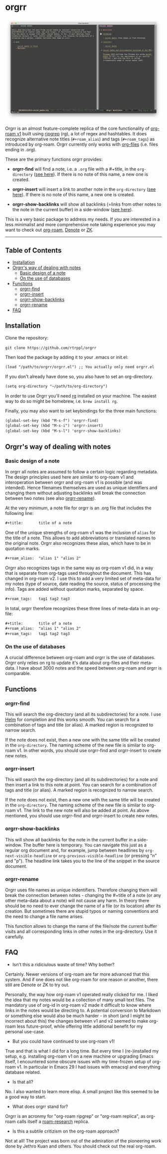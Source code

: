 # orgrr 

![orgrr-show-backlinks](/orgrr-show-backlinks.png)

Orgrr is an almost feature-complete replica of the core functionality of [org-roam v1](https://github.com/org-roam/org-roam-v1) built using [ripgrep](https://github.com/BurntSushi/ripgrep) (rg), a lot of regex and hashtables. It does recognize alternative note titles (`#+roam_alias`) and tags (`#+roam_tags`) as introduced by org-roam. Orgrr currently only works with [org-files](https://orgmode.org) (i.e. files ending in .org).

These are the primary functions orgrr provides:

- **orgrr-find** will find a note, i.e. a `.org` file with a #+title, in the `org-directory` ([see here](#orgrr-find)). If there is no note of this name, a new one is created. 

- **orgrr-insert** will insert a link to another note in the `org-directory` ([see here](#orgrr-insert)). If there is no note of this name, a new one is created. 

- **orgrr-show-backlinks** will show all backlinks (=links from other notes to the note in the current buffer) in a side-window  ([see here](#orgrr-show-backlinks)).

This is a very basic package to address my needs. If you are interested in a less minimalist and more comprehensive note taking experience you may want to check out [org-roam](https://www.orgroam.com), [Denote](https://github.com/protesilaos/denote) or [ZK](https://github.com/localauthor/zk). 

------------------------------

## Table of Contents

- [Installation](#installation)
- [Orgrr's way of dealing with notes](#orgrr's-way-of-dealing-with-notes)
  - [Basic design of a note](#basic-design-of-a-note)
  - [On the use of databases](#on-the-use-of-databases)
- [Functions](#functions)
  - [orgrr-find](#orgrr-find)
  - [orgrr-insert](#orgrr-insert)
  - [orgrr-show-backlinks](#orgrr-show-backlinks)
  - [orgrr-rename](#orgrr-rename)
- [FAQ](#faq)

## Installation

Clone the repository:

```git clone https://github.com/rtrppl/orgrr```

Then load the package by adding it to your .emacs or init.el:

```org
(load "/path/to/orgrr/orgrr.el") ;; You actually only need orgrr.el
```

If you don't already have done so, you also have to set an org-directory.

```org
(setq org-directory "~/path/to/org-directory")
```

In order to use Orgrr you'll need [rg](https://github.com/BurntSushi/ripgrep) installed on your machine. The easiest way to do so might be homebrew, i.e. `brew install rg`.

Finally, you may also want to set keybindings for the three main functions:

```org
(global-set-key (kbd "M-s-f") 'orgrr-find)
(global-set-key (kbd "M-s-i") 'orgrr-insert)
(global-set-key (kbd "M-s-l") 'orgrr-show-backlinks)
```

## Orgrr's way of dealing with notes

### Basic design of a note

In orgrr all notes are assumed to follow a certain logic regarding metadata. The design principles used here are similar to org-roam v1 and interoperation between orgrr and org-roam v1 is possible (and was intended). Hence filenames themselves are used as unique identifiers and changing them without adjusting backlinks will break the connection between two notes (see also [orgrr-rename](#orgrr-rename)).

At the very minimum, a note file for orgrr is an .org file that includes the following line:

```org
#+title:       title of a note
```

One of the unique strengths of org-roam v1 was the inclusion of `alias` for the title of a note. This allows to add abbreviations or translated names to the original note. Orgrr also recognizes these alias, which have to be in quotation marks.

```org
#+roam_alias:  "alias 1" "alias 2"
```

Orgrr also recognizes tags in the same way as org-roam v1 did, in a way that is separate from org-tags used throughout the document. This has changed in org-roam v2. I use this to add a very limited set of meta-data for my notes (type of source, date reading the source, status of processing the info). Tags are added without quotation marks, separated by space.

```org
#+roam_tags:   tag1 tag2 tag3
```

In total, orgrr therefore recognizes these three lines of meta-data in an org-file:

```org
#+title:       title of a note
#+roam_alias:  "alias 1" "alias 2"
#+roam_tags:   tag1 tag2 tag3
```

### On the use of databases

A crucial difference between org-roam and orgrr is the use of databases. Orgrr only relies on rg to update it's data about org-files and their meta-data. I have about 3000 notes and the speed between org-roam and orgrr is comparable. 

## Functions

### orgrr-find

This will search the org-directory (and all its subdirectories) for a note. I use [Helm](https://github.com/emacs-helm/helm) for completion and this works smooth. You can search for a combination of tags and title (or alias). A marked region is recognized to narrow search.

If the note does not exist, then a new one with the same title will be created in the `org-directory`. The naming scheme of the new file is similar to org-roam v1. In other words, you should use orgrr-find and orgrr-insert to create new notes.

### orgrr-insert

This will search the org-directory (and all its subdirectories) for a note and then insert a link to this note at point. You can search for a combination of tags and title (or alias). A marked region is recognized to narrow search.

If the note does not exist, then a new one with the same title will be created in the `org-directory`. The naming scheme of the new file is similar to org-roam v1. The link to the new note will also be added at point. As above mentioned, you should use orgrr-find and orgrr-insert to create new notes.

### orgrr-show-backlinks

This will show all backlinks for the note in the current buffer in a side-window. The buffer here is temporary. You can navigate this just as a regular org document and, for example, jump between headlines by `org-next-visible-headline` or `org-previous-visible-headline` (or pressing "n" and "p"). The headline link takes you to the line of the snippet in the source document. 

### orgrr-rename

Orgrr uses file names as unique indentifiers. Therefore changing them will break the connection between notes - changing the #+title of a note (or any other meta-data about a note) will not cause any harm. In theory there should be no need to ever change the name of a file (or its location) after its creation. But sometimes there are stupid typos or naming conventions and the need to change a file name arises.

This function allows to change the name of the file/note the current buffer visits and all corresponding links in other notes in the org-directory. Use it carefully.

## FAQ

- Isn't this a ridiciulous waste of time? Why bother?

Certainly. Newer versions of org-roam are far more advanced that this system. And if one does not like org-roam for one reason or another, there still are Denote or ZK to try out.

Personally, the way how org-roam v1 operated really clicked for me. I liked the idea that my notes would be a collection of many small text files. The mandatory use of org-id in org-roam v2 made it difficult to know where links in the notes would be directing to. A potential conversion to Markdown or something else would also be much harder - in short (and I might be incorrect about this) the changes between v1 and v2 seemed to make org-roam less future-proof, while offering little additional benefit for my personal use-case.

- But you could have continued to use org-roam v1!

True and that is what I did for a long time. But every time I (re-)installed my setup, e.g. installing org-roam v1 on a new machine or upgrading Emacs itself, I encountered some obscure issues with my time-frozen setup of org-roam v1. In particular in Emacs 29 I had issues with emacsql and everything database related.

- Is that all?

No. I also wanted to learn more elisp. A small project like this seemed to be a good way to start. 

- What does orgrr stand for?

Orgrr is an acronmy for "org-roam ripgrep" or "org-roam replica", as org-roam calls itself a [roam-research](https://roamresearch.com) replica. 

- Is this a subtile critizism on the org-roam approach?

Not at all! The project was born out of the admiration of the pioneering work done by Jethro Kuan and others. You should check out the real org-roam. 
